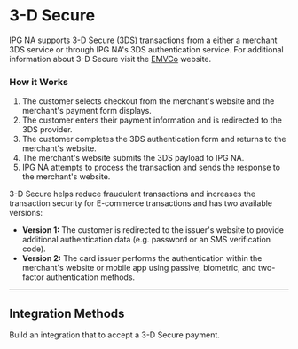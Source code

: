 
# 3-D Secure
IPG NA supports 3-D Secure (3DS) transactions from a either a merchant 3DS service or through IPG NA's 3DS authentication service. For additional information about 3-D Secure visit the [EMVCo](https://www.emvco.com/emv-technologies/3d-secure/) website.

### How it Works

1. The customer selects checkout from the merchant's website and the merchant's payment form displays.
2. The customer enters their payment information and is redirected to the 3DS provider.
3. The customer completes the 3DS authentication form and returns to the merchant's website.
4. The merchant's website submits the 3DS payload to IPG NA.
5. IPG NA attempts to process the transaction and sends the response to the merchant's website.

3-D Secure helps reduce fraudulent transactions and increases the transaction security for E-commerce transactions and has two available versions:

- **Version 1:** The customer is redirected to the issuer's website to provide additional authentication data (e.g. password or an SMS verification code).
- **Version 2:** The card issuer performs the authentication within the merchant's website or mobile app using passive, biometric, and two-factor authentication methods.

---

## Integration Methods

Build an integration that to accept a 3-D Secure payment.

<!-- type: row -->

<!-- type: card
title: Merchant Managed
description: Allows the 3DS authentication details that were completed by a third-party provider to be passed in the payment authorization transaction to IPG NA.
-->

<!-- type: card
title: Native
description: Allows the integration directly with IPG NA to obtain the 3DS authentication details and process the payment authorization transaction within the merchant's website or mobile app.
link: 
-->

<!-- type: card
title: Redirect
description: Allows the integration directly with IPG NA to obtain the 3DS authentication details and process the payment authorization transaction after the customer is redirected to the issuer's website..
link: 
-->

<!-- type: row-end -->

 

